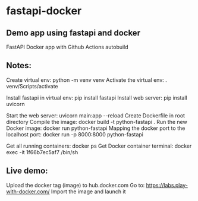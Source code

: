 # fastapi-docker
## Demo app using fastapi and docker

FastAPI Docker app with Github Actions autobuild

## Notes:
Create virtual env: python -m venv venv
Activate the virtual env: . venv/Scripts/activate

Install fastapi in virtual env: pip install fastapi
Install web server: pip install uvicorn

Start the web server: uvicorn main:app --reload
Create Dockerfile in root directory
Compile the image: docker build -t python-fastapi .
Run the new Docker image: docker run python-fastapi
Mapping the docker port to the localhost port: docker run -p 8000:8000 python-fastapi

Get all running containers: docker ps
Get Docker container terminal: docker exec -it 1f66b7ec5af7 /bin/sh

## Live demo:
Upload the docker tag (image) to hub.docker.com
Go to: https://labs.play-with-docker.com/
Import the image and launch it 
